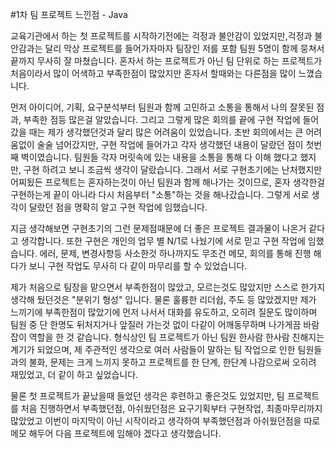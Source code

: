 #1차 팀 프로젝트 느낀점 - Java

교육기관에서 하는 첫 프로젝트를 시작하기전에는 걱정과 불안감이 있었지만,걱정과 불안감과는 달리 막상 프로젝트를 들어가자마자 팀장인 저를 포함 팀원 5명이 함께 뭉쳐서 끝까지 무사히 잘 마쳤습니다. 혼자서 하는 프로젝트가 아닌 팀 단위로 하는 프로젝트가 처음이라서 많이 어색하고 부족한점이 많았지만 혼자서 할때와는 다른점을 많이 느꼈습니다. 

먼저 아이디어, 기획, 요구분석부터 팀원과 함께 고민하고 소통을 통해서 나의 잘못된 점과, 부족한 점등 많은걸 알았습니다. 그리고 그렇게 많은 회의를 끝에 구현 작업에 들어갔을 때는 제가 생각했던것과 달리 많은 어려움이 있었습니다. 초반 회의에서는 큰 어려움없이 술술 넘어갔지만, 구현 작업에 들어가고 각자 생각했던 내용이 달랐던 점이 첫번째 벽이였습니다. 팀원들 각자 머릿속에 있는 내용을 소통을 통해 다 이해 했다고 했지만, 구현 하려고 보니 조금씩 생각이 달랐습니다. 그래서 서로 구현초기에는 난처했지만 어찌됬든 프로젝트는 혼자하는것이 아닌 팀원과 함께 해나가는 것이므로, 혼자 생각한걸 구현하는게 끝이 아니라 다시 처음부터 "소통"하는 것을 해나갔습니다. 그렇게 서로 생각이 달랐던 점을 명확히 알고 구현 작업에 임했습니다. 

지금 생각해보면 구현초기의 그런 문제점때문에 더 좋은 프로젝트 결과물이 나온거 같다고 생각합니다. 또한 구현은 개인의 업무 별 N/1로 나눴기에 서로 믿고 구현 작업에 임했습니다. 에러, 문제, 변경사항등 사소한것 하나까지도 무조건 메모, 회의를 통해 진행 해다가 보니 구현 작업도 무사히 다 같이 마무리를 할 수 있었습니다.

제가 처음으로 팀장을 맡으면서 부족한점이 많았고, 모르는것도 많았지만 스스로 한가지 생각해 뒀던것은 "분위기 형성" 입니다. 물론 훌륭한 리더쉽, 주도 등 많았겠지만 제가 느끼기에 부족한점이 많았기에 먼저 나서서 대화를 유도하고, 오히려 질문도 많이하며 팀원 중 단 한명도 뒤처지거나 앞질러 가는것 없이 다같이 어깨동무하며 나가게끔 바람잡이 역할을 한 것 같습니다. 형식상인 팀 프로젝트가 아닌 팀원 한사람 한사람 친해지는 계기가 되었으며, 제 주관적인 생각으로 여러 사람들이 말하는 팀 작업으로 인한 팀원들과의 불화, 문제는 크게 느끼지 못하고 프로젝트를 한 단계, 한단계 나감으로써 오히려 재밌었고, 더 같이 하고 싶었습니다. 

물론 첫 프로젝트가 끝났을때 들었던 생각은 후련하고 좋은것도 있었지만, 팀 프로젝트를 처음 진행하면서 부족했던점, 아쉬웠던점은 요구기획부터 구현작업, 최종마무리까지 많았었고 이번이 마지막이 아닌 시작이라고 생각하여 부족했던점과 아쉬웠던점을 따로 메모 해두어 다음 프로젝트에 임해야 겠다고 생각했습니다.